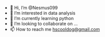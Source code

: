 - 👋 Hi, I’m @Nesmus099
- 👀 I’m interested in data analysis
- 🌱 I’m currently learning python
- 💞️ I’m looking to collaborate on ...
- 📫 How to reach me hscooldog@gmail.com

<!---
Nesmus099/Nesmus099 is a ✨ special ✨ repository because its `README.md` (this file) appears on your GitHub profile.
You can click the Preview link to take a look at your changes.
--->

